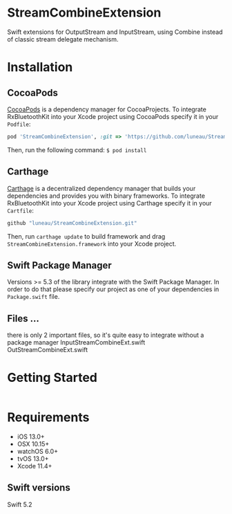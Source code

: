 # StreamCombineExtension
Swift extensions for OutputStream and InputStream, using Combine instead of classic stream delegate mechanism.  

# Installation

## CocoaPods
[CocoaPods](http://cocoapods.org) is a dependency manager for CocoaProjects.
To integrate RxBluetoothKit into your Xcode project using CocoaPods specify it in your `Podfile`:
```ruby
pod 'StreamCombineExtension', :git => 'https://github.com/luneau/StreamCombineExtension.git'
```
Then, run the following command:
`$ pod install`

## Carthage

[Carthage](https://github.com/Carthage/Carthage) is a decentralized dependency manager that builds your dependencies and provides you with binary frameworks.
To integrate RxBluetoothKit into your Xcode project using Carthage  specify it in your `Cartfile`:
```swift
github "luneau/StreamCombineExtension.git"
```
Then, run `carthage update` to build framework and drag `StreamCombineExtension.framework` into your Xcode project.

## Swift Package Manager

Versions >= 5.3 of the library integrate with the Swift Package Manager. In order to do that please specify our project as one of your dependencies in `Package.swift` file.

## Files ...
there is only 2 important files, so it's quite easy to integrate without a package manager
InputStreamCombineExt.swift
OutStreamCombineExt.swift

# Getting Started
```swift

```
# Requirements

- iOS 13.0+
- OSX 10.15+
- watchOS 6.0+
- tvOS 13.0+
- Xcode 11.4+
 
 ## Swift versions
 Swift 5.2
